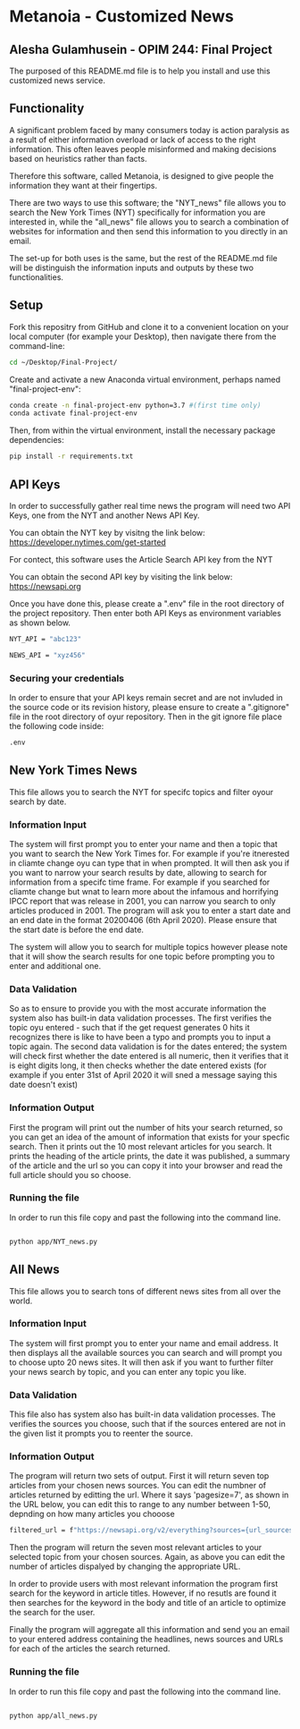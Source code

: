 # Metanoia - Customized News
## Alesha Gulamhusein - OPIM 244: Final Project 

The purposed of this README.md file is to help you install and use this customized news service. 

## Functionality 
A significant problem faced by many consumers today is action paralysis as a result of either information overload or lack of access to the right information. This often leaves people misinformed and making decisions based on heuristics rather than facts. 

Therefore this software, called Metanoia, is designed to give people the information they want at their fingertips. 

There are two ways to use this software; the "NYT_news" file allows you to search the New York Times (NYT) specifically for information you are interested in, while the "all_news" file allows you to search a combination of websites for information and then send this information to you directly in an email.

The set-up for both uses is the same, but the rest of the README.md file will be distinguish the information inputs and outputs by these two functionalities. 

## Setup

Fork this repositry from GitHub and clone it to a convenient location on your local computer (for example your Desktop), then navigate there from the command-line:

```sh
cd ~/Desktop/Final-Project/
```

Create and activate a new Anaconda virtual environment, perhaps named "final-project-env":

```sh
conda create -n final-project-env python=3.7 #(first time only)
conda activate final-project-env
```

Then, from within the virtual environment, install the necessary package dependencies:

```sh
pip install -r requirements.txt

```

## API Keys
In order to successfully gather real time news  the program will need two API Keys, one from the NYT and another News API Key.

You can obtain the NYT key by visitng the link below: 
https://developer.nytimes.com/get-started

For contect, this software uses the Article Search API key from the NYT

You can obtain the second API key by visiting the link below:
https://newsapi.org

Once you have done this, please create a ".env" file in the root directory of the project repository. Then enter both API Keys as environment variables as shown below. 

```sh
NYT_API = "abc123"

NEWS_API = "xyz456"

```

### Securing your credentials 

In order to ensure that your API keys remain secret and are not invluded in the source code or its revision history, please ensure to create a ".gitignore" file in the root directory of oyur repository. Then in the git ignore file place the following code inside:

``` sh
.env
```

## New York Times News
This file allows you to search the NYT for specifc topics and filter oyour search by date. 
### Information Input 

The system will first prompt you to enter your name and then a topic that you want to search the New York Times for. For example if you're itnerested in cliamte change oyu can type that in when prompted. It will then ask you if you want to narrow your search results by date, allowing to search for information from a specifc time frame. For example if you searched for cliamte change but wnat to learn more about the infamous and horrifying IPCC report that was release in 2001, you can narrow you search to only articles produced in 2001. The program will ask you to enter a start date and an end date in the format 20200406 (6th April 2020). Please ensure that the start date is before the end date.

The system will allow you to search for multiple topics however please note that it will show the search results for one topic before prompting you to enter and additional one.

### Data Validation 
So as to ensure to provide you with the most accurate information the system also has built-in data validation processes. The first verifies the topic oyu entered - such that if the get request generates 0 hits it recognizes there is like to have been a typo and prompts you to input a topic again. The second data validation is for the dates entered; the system will check first whether the date entered is all numeric, then it verifies that it is eight digits long, it then checks whether the date entered exists (for example if you enter 31st of April 2020 it will sned a message saying this date doesn't exist)

### Information Output 
First the program will print out the number of hits your search returned, so you can get an idea of the amount of information that exists for your specfic search. Then it  prints out the 10 most relevant articles for you search. It prints the heading of the article prints, the date it was published, a summary of the article and the url so you can copy it into your browser and read the full article should you so choose.  

### Running the file 
In order to run this file copy and past the following into the command line. 
```sh

python app/NYT_news.py

```
## All News 
This file allows you to search tons of different news sites from all over the world. 

### Information Input 

The system will first prompt you to enter your name and email address. It then displays all the available sources you can search and will prompt you to choose upto 20 news sites. It will then ask if you want to further filter your news search by topic, and you can enter any topic you like. 

### Data Validation 
This file also has system also has built-in data validation processes. The  verifies the sources you choose, such that if the sources entered are not in the given list it prompts you to reenter the source.

### Information Output 
The program will return two sets of output. First it will return seven top articles from your chosen news sources. You can edit the numbner of articles returned by editting the url. Where it says 'pagesize=7', as shown in the URL below, you can edit this to range to any number between 1-50, depnding on how many articles you chooose

``` sh
filtered_url = f"https://newsapi.org/v2/everything?sources={url_sources}&qInTitle={topic}&language=en&pagesize=7&apiKey={API_KEY}"
```

Then the program will return the seven most relevant articles to your selected topic from your chosen sources. Again, as above you can edit the number of articles dispalyed by changing the appropriate URL. 

In order to provide users with most relevant information the program first search for the keyword in article titles. However, if no resutls are found it then searches for the keyword in the body and title of an article to optimize the search for the user.

Finally the program will aggregate all this information and send you an email to your entered address containing the headlines, news sources and URLs for each of the articles the search returned. 


### Running the file 
In order to run this file copy and past the following into the command line. 
```sh

python app/all_news.py

```